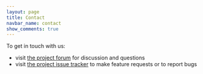 ```yaml
---
layout: page
title: Contact
navbar_name: contact
show_comments: true
---
```

To get in touch with us:

- visit [the project forum](https://groups.google.com/group/sculptorgenerator) for discussion and questions
- visit [the project issue tracker](https://github.com/sculptor/sculptor/issues) to make feature requests or to report bugs
